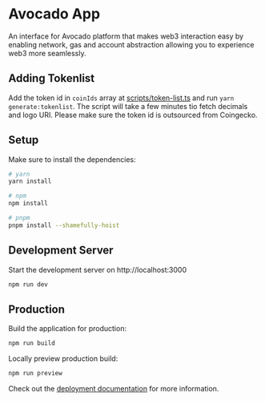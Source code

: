 # Avocado App

An interface for Avocado platform that makes web3 interaction easy by enabling network, gas and account abstraction allowing you to experience web3 more seamlessly.

## Adding Tokenlist

Add the token id in `coinIds` array at [scripts/token-list.ts](https://github.com/Instadapp/avocado/blob/master/scripts/token-list.ts) and run `yarn generate:tokenlist`. The script will take a few minutes tio fetch decimals and logo URI. Please make sure the token id is outsourced from Coingecko.

## Setup

Make sure to install the dependencies:

```bash
# yarn
yarn install

# npm
npm install

# pnpm
pnpm install --shamefully-hoist
```

## Development Server

Start the development server on http://localhost:3000

```bash
npm run dev
```

## Production

Build the application for production:

```bash
npm run build
```

Locally preview production build:

```bash
npm run preview
```

Check out the [deployment documentation](https://nuxt.com/docs/getting-started/deployment) for more information.
